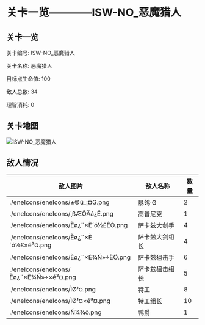 # 关卡一览————ISW-NO_恶魔猎人


## 关卡一览

关卡编号: ISW-NO_恶魔猎人

关卡名称: 恶魔猎人

目标点生命值: 100

敌人总数: 34

理智消耗: 0


## 关卡地图
![ISW-NO_恶魔猎人](./oprMap/ISW-NO_恶魔猎人.png)

## 敌人情况

| 敌人图片 | 敌人名称 | 数量  |
|---------|-----|-----|
| ./eneIcons/eneIcons/±©û_¡¤G.png| 暴鸰·G  |   2  |
| ./eneIcons/eneIcons/¸ßÆÕÄá¿Ë.png| 高普尼克  |   1  |
| ./eneIcons/eneIcons/Èø¿¨×È´ó½£ÊÖ.png| 萨卡兹大剑手  |   4  |
| ./eneIcons/eneIcons/Èø¿¨×È´ó½£×é³¤.png| 萨卡兹大剑组长  |   4  |
| ./eneIcons/eneIcons/Èø¿¨×È¾Ñ»÷ÊÖ.png| 萨卡兹狙击手  |   6  |
| ./eneIcons/eneIcons/Èø¿¨×È¾Ñ»÷×é³¤.png| 萨卡兹狙击组长  |   5  |
| ./eneIcons/eneIcons/ÌØ¹¤.png| 特工  |   8  |
| ./eneIcons/eneIcons/ÌØ¹¤×é³¤.png| 特工组长  |   10  |
| ./eneIcons/eneIcons/Ñ¼¾ô.png| 鸭爵  |   1  |
